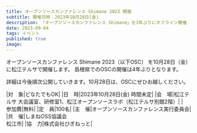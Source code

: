 ```yaml
---
title: オープンソースカンファレンス Shimane 2023 開催
subtitle: 開催日時：2023年10月28日(金)
description: 「オープンソースカンファレンス Shimane」を3年ぶりにオフライン開催
date: 2023-09-04
tags: イベント
published: true
image: 
---
```


オープンソースカンファレンス Shimane 2023（以下OSC） を10月28日（金）に松江テルサで開催します。
島根県でのOSCの開催は4年ぶりとなります。

詳細は今後順次公開していきます。10月28日は、OSCにぜひお越しください。

|<nobr>対　象</nobr>|どなたでもOK|
|<nobr>日　時</nobr>|2023年10月28日(金) 時間未定|
|<nobr>会　場</nobr>|松江テルサ 大会議室、研修室1、松江オープンソースラボ（松江テルサ別館2階）|
|<nobr>参加費</nobr>|無料|
|<nobr>定　員</nobr>|100名|
|<nobr>主　催</nobr>|オープンソースカンファレンス実行委員会|
|<nobr>共　催</nobr>|しまねOSS協議会<br>松江市|
|<nobr>協　力</nobr>|株式会社びぎねっと|

